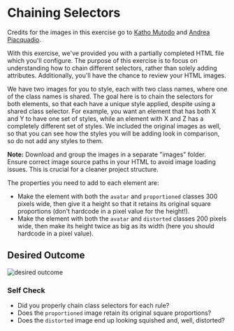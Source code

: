 # Chaining Selectors

Credits for the images in this exercise go to [Katho Mutodo](https://linktr.ee/photobykatho_)
and [Andrea Piacquadio](https://www.pexels.com/@olly?utm_content=attributionCopyText&utm_medium=referral&utm_source=pexels).

With this exercise, we've provided you with a partially completed HTML file
which you'll configure. The purpose of this exercise is to focus on
understanding how to chain different selectors, rather than solely adding
attributes. Additionally, you'll have the chance to review your HTML images.

We have two images for you to style, each with two class names, where one of
the class names is shared. The goal here is to chain the selectors for both
elements, so that each have a unique style applied, despite using a shared
class selector. For example, you want an element that has both X and Y to have
one set of styles, while an element with X and Z has a completely different
set of styles. We included the original images as well, so that you can see how
the styles you will be adding look in comparison, so do not add any styles to
them.

**Note:** Download and group the images in a separate "images" folder. Ensure
correct image source paths in your HTML to avoid image loading issues. This is
crucial for a cleaner project structure.

The properties you need to add to each element are:

- Make the element with both the `avatar` and `proportioned` classes 300 pixels
  wide, then give it a height so that it retains its original square proportions
  (don't hardcode in a pixel value for the height!).
- Make the element with both the `avatar` and `distorted` classes 200 pixels
  wide, then make its height twice as big as its width (here you should hardcode
  in a pixel value).

## Desired Outcome

![desired outcome](./desired-outcome.png)

### Self Check

- Did you properly chain class selectors for each rule?
- Does the `proportioned` image retain its original square proportions?
- Does the `distorted` image end up looking squished and, well, distorted?
